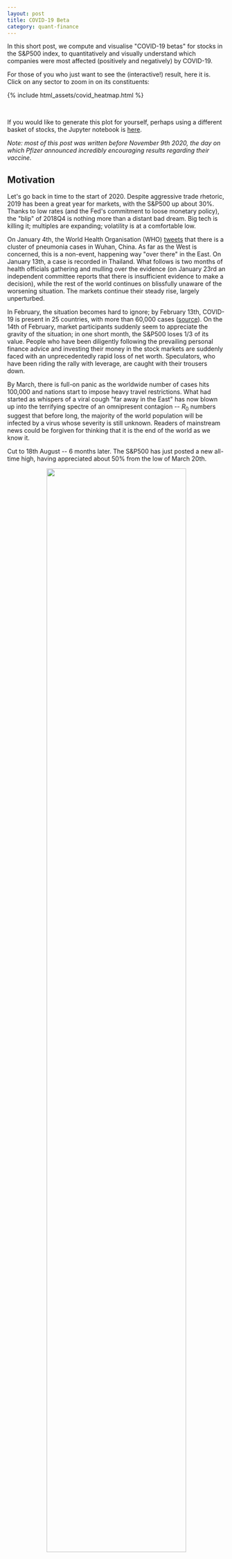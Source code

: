 ```yaml
---
layout: post
title: COVID-19 Beta
category: quant-finance
---
```


In this short post, we compute and visualise "COVID-19 betas" for stocks in the S&P500 index, to quantitatively and visually understand which companies were most affected (positively and negatively) by COVID-19.

<!--more-->
For those of you who just want to see the (interactive!) result, here it is. Click on any sector to zoom in on its constituents:

{% include html_assets/covid_heatmap.html %}

<br/>

If you would like to generate this plot for yourself, perhaps using a different basket of stocks, the Jupyter notebook is [here](https://github.com/robertmartin8/RandomWalks/blob/master/CovidBeta/CovidBeta.ipynb).

*Note: most of this post was written before November 9th 2020, the day on which Pfizer announced incredibly encouraging results regarding their vaccine.*

## Motivation

Let's go back in time to the start of 2020. Despite aggressive trade rhetoric, 2019 has been a great year for markets, with the S&P500 up about 30%. Thanks to low rates (and the Fed's commitment to loose monetary policy), the "blip" of 2018Q4 is nothing more than a distant bad dream. Big tech is killing it; multiples are expanding; volatility is at a comfortable low. 

On January 4th, the World Health Organisation (WHO) [tweets](https://twitter.com/WHO/status/1213523866703814656?s=20) that there is a cluster of pneumonia cases in Wuhan, China. As far as the West is concerned, this is a non-event, happening way "over there" in the East. On January 13th, a case is recorded in Thailand. What follows is two months of health officials gathering and mulling over the evidence (on January 23rd an independent committee reports that there is insufficient evidence to make a decision), while the rest of the world continues on blissfully unaware of the worsening situation. The markets continue their steady rise, largely unperturbed. 

In February, the situation becomes hard to ignore; by February 13th, COVID-19 is present in 25 countries, with more than 60,000 cases ([source](https://www.thinkglobalhealth.org/article/updated-timeline-coronavirus)). On the 14th of February, market participants suddenly seem to appreciate the gravity of the situation; in one short month, the S&P500 loses 1/3 of its value. People who have been diligently following the prevailing personal finance advice and investing their money in the stock markets are suddenly faced with an unprecedentedly rapid loss of net worth. Speculators, who have been riding the rally with leverage, are caught with their trousers down. 

By March, there is full-on panic as the worldwide number of cases hits 100,000 and nations start to impose heavy travel restrictions.  What had started as whispers of a viral cough "far away in the East" has now blown up into the terrifying spectre of an omnipresent contagion -- $R_0$ numbers suggest that before long, the majority of the world population will be infected by a virus whose severity is still unknown. Readers of mainstream news could be forgiven for thinking that it is the end of the world as we know it. 
 
 
Cut to 18th August -- 6 months later. The S&P500 has just posted a new all-time high, having appreciated about 50% from the low of March 20th.

<center>
<img src="{{ site.imageurl }}covid_beta/spy_covid.png" style="width:80%;"/>
</center>

I have written this dramatised account largely as a note-to-self. With the rose-tinted spectacles of hindsight, it is now clear that the widespread and indiscriminate risk-off in March created a fantastic opportunity for level-headed investors to pick up high-quality companies, well suited to a social-distanced society, at steep discounts. Many of us are now kicking ourselves for not having bought more, but we must remember that in the moment, the future was murky indeed.

All this said, things certainly aren't back to where they were. Only a handful of companies (mostly big tech) have been responsible for the majority of the market's rebound. Whether you are optimistic or pessimistic about how the pandemic plays out from here, as long as you think COVID-19 is a key driver for stock markets it is important to know how different sectors or companies are affected by the virus. Optimists might be keen to identify which stocks have been hardest hit, to play the rebound, while those who think that the situation will stay unresolved for longer than consensus expects may want to remain overweight the companies that thrive in a pandemic environment.

The goal of this investigation, therefore, is to develop a highly intuitive tool to allow the viewer to understand, at a glance, which companies respond *well* and *badly* to COVID-19 news.

## Methodology

The standard approach is "armchair reasoning": sitting down and logically thinking through what the impacts of COVID-19 have been / will be.
On April 2nd 2020, I made this brainstorming mindmap to reason about some of the second-order implications of the pandemic. Several of the companies I mentioned, which may seem obvious in hindsight, have done very well:

<center>
<img src="{{ site.imageurl }}covid_beta/covid_brainstorming.png" style="width:80%;"/>
</center>

Alternatively, we might adopt the "data-driven" approach: let market performance tell you which stocks benefitted most and least from COVID-19. Naively, we could simply look at which stocks/sectors have performed best/worst this year. This is a reasonable starting point but contains a lot of noise because stocks move up and down for all sorts of reasons. 

A better methodology for understanding how some factor (in our case, COVID-19) affects stock prices is is to compute the **beta** of the asset returns to the factor. Concretely, we examine the correlation between the daily change in stock prices and the daily increases in COVID-19 cases: if a stock tends to have negative returns whenever COVID cases rise, we may believe that there is some association between COVID and the stock. The nice thing about this approach is that we can remove the effects of as many other variables as we want by introducing them as additional regression variables. 

In this post, we will regress stock returns against both COVID-19 cases and the overall S&P500 index (the latter being what people typically call *the* beta, though it is really just *a* beta). This serves to identify the effect of COVID-19 on the stock *in excess* of the overall market effects, which should give a more accurate picture of how COVID-19 is affecting a stock.

I pulled COVID data from the New York Times' [GitHub repo](https://github.com/nytimes/covid-19-data), and as usual, I used Yahoo Finance (via the `yfinance` python library) for stock/index pricing data. The "heavy lifting" -- regressing stock returns against SPY returns and the change in daily cases -- was done by the linear regression class within `scikit-learn`.

## Analysis and Visualisation

A higher COVID beta means that a stock's returns were *positively* correlated with the change in COVID cases, i.e. more COVID cases helped the stock. Perhaps unsurprisingly, among the stocks with the highest COVID betas were Netflix, Walmart, Hasbro, Intel, and Citrix (enterprise technology). Conversely, the stocks with the most negative COVID betas include hard-hit companies in the energy and consumer discretionary sectors. This is encouraging, as our methodology passes the basic sanity check. Tech companies like Netflix were clear winners from national lockdowns, while energy companies faced a massive demand shock as people no longer drove to work or travelled overseas.

To summarise the betas in one clear diagram, I drew inspiration from the Bloomberg terminal heatmap, which gives an instant "pulse" of the market with respect to one key variable (with the size of a rectangle representing market caps):

<center>
<img src="{{ site.imageurl }}covid_beta/CovidBeta.png" style="width:100%;"/>
</center>

(Note: we don't see a large blue rectangle corresponding to Zoom because Zoom isn't yet in the S&P500 index)

At a first glance, this graphic seems to accurately describe much of our intuition regarding what COVID has benefitted/harmed. Tech is largely blue (benefitting), as are healthcare and consumer staples. Energy has been particularly hard hit, with financials having a tough time also. But the effect of COVID on other sectors may not be as obvious, and it is here where the visualisation becomes especially helpful.

*Note regarding the Pfizer news of November 9th 2020*

On 9 November, while I was halfway through writing this post, Pfizer announced very promising results from their vaccine. I found the heatmap to be a very useful reference -- the red companies/sectors posted stunning returns, while many of the blue companies (e.g big tech) had a lacklustre day -- and actually ended up using the heatmap to help identify some stocks to trade. Based on my qualitative judgment post-hoc, the betas on the heatmap do seem to properly reflect the economic link between COVID-19 and the companies.

## Conclusion

In this post, we have constructed a "quick and dirty" method of understanding and visualising the effects of COVID-19 on different companies. There are several important caveats which should be considered before you use the heatmap for anything important.

Firstly, betas are essentially correlations, so we must be careful about using them to retroactively create narratives to explain *why* certain stocks did well/badly with respect to COVID-19. One must exercise judgment in determining which betas represent broad economic impacts due to COVID-19, rather than idiosyncratic company effects. For example, I noticed that within the financials sector, Goldman Sachs stood out as having a positive COVID beta -- I reasoned that this was *because* GS doesn't have significant commercial banking exposure, instead being focused on trading (which benefits from volatility) and investment banking. However, this narrative is somewhat contradicted by the fact that Morgan Stanley also lacks commercial banking exposure, yet had a negative COVID beta anyway.

Secondly, this analysis treats beta as if it is a static parameter. In reality, to compute beta (or any other time-series property), one must decide on a rolling window for the calculation. In this post, we used all year-to-date stock price data, but the plot below shows how the 2-month rolling beta for the 10 highest/lowest beta stocks (averaged) varied over time.

<center>
<img src="{{ site.imageurl }}covid_beta/rolling_beta.png" style="width:80%;"/>
</center>

Lastly, we have all likely heard the many complaints about the market diverging from reality, along with the standard response that "markets are forward-looking". Our methodology is not at all forward-looking, as it is simply regressing returns against the daily change in cases. A more meaningful calculation would be to calculate the beta with respect to some estimate of future COVID cases -- possibly the beta to $R_0$.

These issues aside, I have personally found the heatmap to be a useful visualisation tool; at the very least, the plot is somewhat pleasant to look at and play around with.